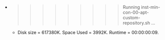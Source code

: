 * >>>>>>>>> Running inst-min-con-00-apt-custom-repository.sh ...
  * Disk size = 617380K. Space Used = 3992K. Runtime = 00:00:00:09.
